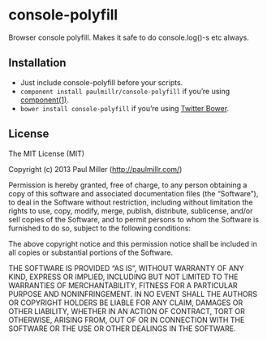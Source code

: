 # console-polyfill
Browser console polyfill. Makes it safe to do console.log()-s etc always.

## Installation
* Just include console-polyfill before your scripts.
* `component install paulmillr/console-polyfill` if you’re using [component(1)](https://github.com/component/component).
* `bower install console-polyfill` if you’re using [Twitter Bower](http://bower.io).

## License
The MIT License (MIT)

Copyright (c) 2013 Paul Miller (http://paulmillr.com/)

Permission is hereby granted, free of charge, to any person obtaining a copy
of this software and associated documentation files (the “Software”), to deal
in the Software without restriction, including without limitation the rights
to use, copy, modify, merge, publish, distribute, sublicense, and/or sell
copies of the Software, and to permit persons to whom the Software is
furnished to do so, subject to the following conditions:

The above copyright notice and this permission notice shall be included in
all copies or substantial portions of the Software.

THE SOFTWARE IS PROVIDED “AS IS”, WITHOUT WARRANTY OF ANY KIND, EXPRESS OR
IMPLIED, INCLUDING BUT NOT LIMITED TO THE WARRANTIES OF MERCHANTABILITY,
FITNESS FOR A PARTICULAR PURPOSE AND NONINFRINGEMENT. IN NO EVENT SHALL THE
AUTHORS OR COPYRIGHT HOLDERS BE LIABLE FOR ANY CLAIM, DAMAGES OR OTHER
LIABILITY, WHETHER IN AN ACTION OF CONTRACT, TORT OR OTHERWISE, ARISING FROM,
OUT OF OR IN CONNECTION WITH THE SOFTWARE OR THE USE OR OTHER DEALINGS IN
THE SOFTWARE.
